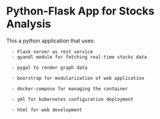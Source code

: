 # Python-Flask App for Stocks Analysis
This a python application that uses:

      - Flask server as rest service
      - qyandl module for fetching real-time stocks data
      
      - pygal to render graph data
      
      - boorstrap for modularization of web application
      
      - docker-compose for managing the container
      
      - yml for kubernetes configuration deployment
      
      - html for web development
      
